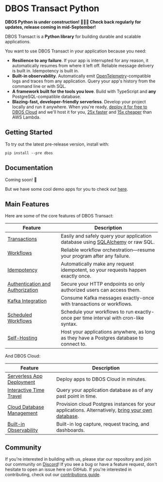 # DBOS Transact Python

**DBOS Python is under construction! 🚧🚧🚧 Check back regularly for updates, release coming in mid-September!**

DBOS Transact is a **Python library** for building durable and scalable applications.

You want to use DBOS Transact in your application because you need:

- **Resilience to any failure**.  If your app is interrupted for any reason, it automatically resumes from where it left off.  Reliable message delivery is built in. Idempotency is built in.
- **Built-in observability**. Automatically emit [OpenTelemetry](https://opentelemetry.io/)-compatible logs and traces from any application. Query your app's history from the command line or with SQL.
- **A framework built for the tools you love**. Build with TypeScript and **any** PostgreSQL-compatible database.
- **Blazing-fast, developer-friendly serverless**.  Develop your project locally and run it anywhere. When you're ready, [deploy it for free to DBOS Cloud](https://docs.dbos.dev/getting-started/quickstart#deploying-to-dbos-cloud) and we'll host it for you, [25x faster](https://www.dbos.dev/blog/dbos-vs-aws-step-functions-benchmark) and [15x cheaper](https://www.dbos.dev/blog/dbos-vs-lambda-cost) than AWS Lambda.

## Getting Started

To try out the latest pre-release version, install with:

```shell
pip install --pre dbos
```

## Documentation

Coming soon! 🚧

But we have some cool demo apps for you to check out [here](https://github.com/dbos-inc/dbos-demo-apps/tree/main/python).

## Main Features

Here are some of the core features of DBOS Transact:

| Feature                                                                       | Description
| ----------------------------------------------------------------------------- | ------------------------------------------------------------------------------------------------------------------------- |
| [Transactions](https://www.dbos.dev/dbos-transact-python)                                      | Easily and safely query your application database using [SQLAlchemy](https://www.sqlalchemy.org/) or raw SQL.
| [Workflows](https://www.dbos.dev/dbos-transact-python)                                         | Reliable workflow orchestration&#8212;resume your program after any failure.
| [Idempotency](https://www.dbos.dev/dbos-transact-python)                                       | Automatically make any request idempotent, so your requests happen exactly once.
| [Authentication and Authorization](https://www.dbos.dev/dbos-transact-python)                  | Secure your HTTP endpoints so only authorized users can access them.
| [Kafka Integration](https://www.dbos.dev/dbos-transact-python)                                 | Consume Kafka messages exactly-once with transactions or workflows.
| [Scheduled Workflows](https://www.dbos.dev/dbos-transact-python)                               | Schedule your workflows to run exactly-once per time interval with cron-like syntax.
| [Self-Hosting](https://www.dbos.dev/dbos-transact-python)                                      | Host your applications anywhere, as long as they have a Postgres database to connect to.

And DBOS Cloud:

| Feature                                                                       | Description
| ----------------------------------------------------------------------------- | ------------------------------------------------------------------------------------------------------------------------- |
| [Serverless App Deployment](https://docs.dbos.dev/cloud-tutorials/application-management)      | Deploy apps to DBOS Cloud in minutes.
| [Interactive Time Travel](https://docs.dbos.dev/cloud-tutorials/interactive-timetravel)        | Query your application database as of any past point in time.
| [Cloud Database Management](https://docs.dbos.dev/cloud-tutorials/database-management)         | Provision cloud Postgres instances for your applications. Alternatively, [bring your own database](https://docs.dbos.dev/cloud-tutorials/byod-management).
| [Built-in Observability](https://docs.dbos.dev/cloud-tutorials/monitoring-dashboard)           | Built-in log capture, request tracing, and dashboards.

## Community

If you're interested in building with us, please star our repository and join our community on [Discord](https://discord.gg/fMwQjeW5zg)!
If you see a bug or have a feature request, don't hesitate to open an issue here on GitHub.
If you're interested in contributing, check out our [contributions guide](./CONTRIBUTING.md).
